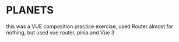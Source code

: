 # PLANETS

this was a VUE composition practice exercise,
used Router almost for nothing, but used vue router, pinia and Vue 3
